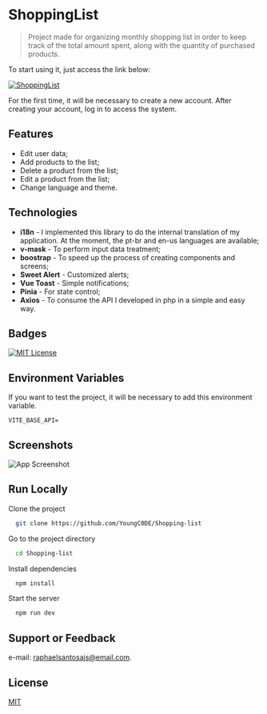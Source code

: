 
# ShoppingList

>
> Project made for organizing monthly shopping list in order to keep track of the total amount spent, along with the quantity of purchased products.
>

To start using it, just access the link below:

[![ShoppingList](https://img.shields.io/badge/ShoppingList-Visit-9cf)](https://shopping-list-youngc0de.vercel.app/)

For the first time, it will be necessary to create a new account. After creating your account, log in to access the system.


## Features

- Edit user data;
- Add products to the list;
- Delete a product from the list;
- Edit a product from the list;
- Change language and theme.

## Technologies

- **i18n** - I implemented this library to do the internal translation of my application. At the moment, the pt-br and en-us languages are available;
- **v-mask** - To perform input data treatment;
- **boostrap** - To speed up the process of creating components and screens;
- **Sweet Alert** - Customized alerts;
- **Vue Toast** - Simple notifications;
- **Pinia** - For state control;
- **Axios** - To consume the API I developed in php in a simple and easy way.

## Badges

[![MIT License](https://img.shields.io/badge/License-MIT-green.svg)](https://choosealicense.com/licenses/mit/)

## Environment Variables

If you want to test the project, it will be necessary to add this environment variable.

`VITE_BASE_API=`

## Screenshots

![App Screenshot](https://user-images.githubusercontent.com/68437256/228402955-a13dcea4-5938-475b-bff7-a202337bf246.png)

## Run Locally

Clone the project

```bash
  git clone https://github.com/YoungC0DE/Shopping-list
```

Go to the project directory

```bash
  cd Shopping-list
```

Install dependencies

```bash
  npm install
```

Start the server

```bash
  npm run dev
```


## Support or Feedback

e-mail: raphaelsantosajs@email.com.


## License

[MIT](https://github.com/YoungC0DE/Shopping-list/blob/main/LICENSE)
